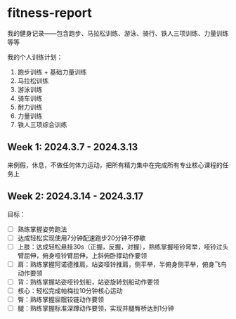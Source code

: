 # fitness-report
我的健身记录——包含跑步、马拉松训练、游泳、骑行、铁人三项训练、力量训练等等

我的个人训练计划：
1. 跑步训练 + 基础力量训练
2. 马拉松训练
3. 游泳训练
4. 骑车训练
5. 耐力训练
6. 力量训练
7. 铁人三项综合训练

## Week 1: 2024.3.7 - 2024.3.13
来例假，休息，不做任何体力运动，把所有精力集中在完成所有专业核心课程的任务上

## Week 2: 2024.3.14 - 2024.3.17
目标：
- [ ] 熟练掌握姿势跑法
- [ ] 达成轻松实现使用7分钟配速跑步20分钟不停歇
- [ ] 上肢：达成轻松悬挂30s（正握，反握，对握），熟练掌握哑铃弯举，哑铃过头臂屈伸，俯身哑铃臂屈伸，上斜俯卧撑动作要领
- [ ] 肩：熟练掌握阿诺德推肩，站姿哑铃推肩，侧平举，半俯身侧平举，俯身飞鸟动作要领
- [ ] 背：熟练掌握站姿哑铃划船，站姿旋转划船动作要领
- [ ] 核心：轻松完成帕梅拉10分钟核心运动
- [ ] 臀：熟练掌握屈髋铰链动作要领
- [ ] 腿：熟练掌握标准深蹲动作要领，实现并腿臀桥达到1分钟
